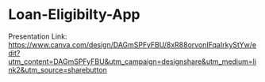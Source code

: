 # Loan-Eligibilty-App
Presentation Link: https://www.canva.com/design/DAGmSPFyFBU/8xR88orvonIFqaIrkyStYw/edit?utm_content=DAGmSPFyFBU&utm_campaign=designshare&utm_medium=link2&utm_source=sharebutton
